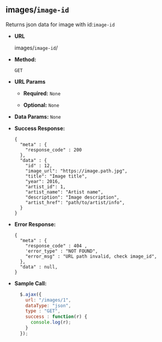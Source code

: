 **images/`image-id`**
----
  Returns json data for image with id:`image-id`

* **URL**

  images/`image-id`/

* **Method:**

  `GET`

*  **URL Params**

   * **Required:**
    `None`

   * **Optional:**
    `None`

* **Data Params:**
  `None`

* **Success Response:**

  ```
  {
    "meta" : {
      "response_code" : 200  
    },
    "data" : {
      "id" : 12,
      "image_url": "https://image.path.jpg",
      "title": "Image title",
      "year": 2016,
      "artist_id": 1,
      "artist_name": "Artist name",
      "description": "Image description",
      "artist_href": "path/to/artist/info",
    }
  }
  ```

* **Error Response:**
  ```
  {
    "meta" : {
      "response_code" : 404 ,
      'error_type" : "NOT FOUND",
      "error_msg" : "URL path invalid, check image_id",
    },
    "data" : null,
  }
  ```

* **Sample Call:**

  ```javascript
    $.ajax({
      url: "/images/1",
      dataType: "json",
      type : "GET",
      success : function(r) {
        console.log(r);
      }
    });
  ```
